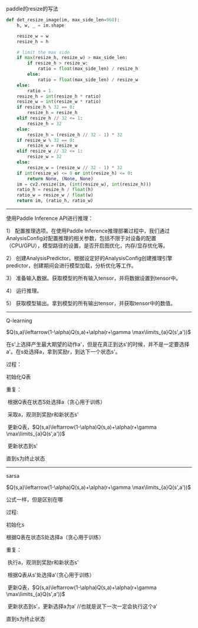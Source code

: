 paddle的resize的写法

```python
def det_resize_image(im, max_side_len=960):
    h, w, _ = im.shape

    resize_w = w
    resize_h = h

    # limit the max side
    if max(resize_h, resize_w) > max_side_len:
        if resize_h > resize_w:
            ratio = float(max_side_len) / resize_h
        else:
            ratio = float(max_side_len) / resize_w
    else:
        ratio = 1.
    resize_h = int(resize_h * ratio)
    resize_w = int(resize_w * ratio)
    if resize_h % 32 == 0:
        resize_h = resize_h
    elif resize_h // 32 <= 1:
        resize_h = 32
    else:
        resize_h = (resize_h // 32 - 1) * 32
    if resize_w % 32 == 0:
        resize_w = resize_w
    elif resize_w // 32 <= 1:
        resize_w = 32
    else:
        resize_w = (resize_w // 32 - 1) * 32
    if int(resize_w) <= 0 or int(resize_h) <= 0:
        return None, (None, None)
    im = cv2.resize(im, (int(resize_w), int(resize_h)))
    ratio_h = resize_h / float(h)
    ratio_w = resize_w / float(w)
    return im, (ratio_h, ratio_w)
```

---

使用Paddle Inference API进行推理：

1） 配置推理选项。在使用Paddle Inference推理部署过程中，我们通过AnalysisConfig对配置推理的相关参数，包括不限于对设备的配置（CPU/GPU），模型路径的设置，是否开启图优化，内存/显存优化等。

2） 创建AnalysisPredictor。根据设定好的AnalysisConfig创建推理引擎predictor，创建期间会进行模型加载，分析优化等工作。

3） 准备输入数据。获取模型的所有输入tensor，并将数据设置到tensor中。

4） 运行推理。

5） 获取模型输出。拿到模型的所有输出tensor，并获取tensor中的数值。

---

Q-learning

$Q(s,a)\leftarrow(1-\alpha)Q(s,a)+\alpha(r+\gamma \max\limits_{a}Q(s',a'))$

在s'上选择产生最大期望的动作a'，但是在真正到达s'的时候，并不是一定要选择a'。在s处选择a，拿到奖励r，到达下一个状态s'。

过程：

初始化Q表

重复：

​	根据Q表在状态S处选择a（贪心用于训练）

​	采取a，观测到奖励r和新状态s'

​	更新Q表，$Q(s,a)\leftarrow(1-\alpha)Q(s,a)+\alpha(r+\gamma \max\limits_{a}Q(s',a'))$

​	更新状态到s'

直到s为终止状态

---

sarsa

$Q(s,a)\leftarrow(1-\alpha)Q(s,a)+\alpha(r+\gamma \max\limits_{a}Q(s',a'))$

公式一样，但是区别在哪

过程:

初始化s

根据Q表在状态S处选择a（贪心用于训练）

重复：

​	执行a，观测到奖励r和新状态s'

​	根据Q表从s'处选择a‘（贪心用于训练）

​	更新Q表，$Q(s,a)\leftarrow(1-\alpha)Q(s,a)+\alpha(r+\gamma \max\limits_{a}Q(s',a'))$

​	更新状态到s'，更新选择a为a’ //也就是说下一次一定会执行这个a‘

直到s为终止状态